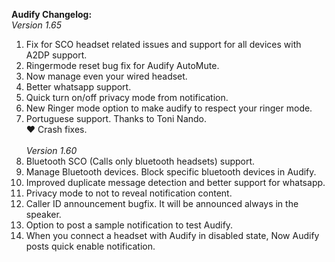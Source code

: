 <b>Audify Changelog:</b><br/>
<i>Version 1.65</i><br/>
1. Fix for SCO headset related issues and support for all devices with A2DP support.<br/>
2. Ringermode reset bug fix for Audify AutoMute.<br/>
3. Now manage even your wired headset.<br/>
4. Better whatsapp support.<br/>
5. Quick turn on/off privacy mode from notification.<br/>
6. New Ringer mode option to make audify to respect your ringer mode.<br/>
7. Portuguese support. Thanks to Toni Nando.<br/>
❤ Crash fixes.<br/><br/>
<i>Version 1.60</i><br/>
1. Bluetooth SCO (Calls only bluetooth headsets) support.<br/>
2. Manage Bluetooth devices. Block specific bluetooth devices in Audify.<br/>
3. Improved duplicate message detection and better support for whatsapp.<br/>
4. Privacy mode to not to reveal notification content.<br/>
5. Caller ID announcement bugfix. It will be announced always in the speaker.<br/>
6. Option to post a sample notification to test Audify.<br/>
7. When you connect a headset with Audify in disabled state, Now Audify posts quick enable notification. <br/>
